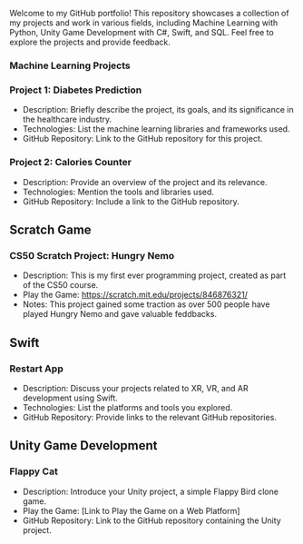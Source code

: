 Welcome to my GitHub portfolio! This repository showcases a collection of my projects and work in various fields, including Machine Learning with Python, Unity Game Development with C#, Swift, and SQL. Feel free to explore the projects and provide feedback.

### Machine Learning Projects

### Project 1: Diabetes Prediction
- Description: Briefly describe the project, its goals, and its significance in the healthcare industry.
- Technologies: List the machine learning libraries and frameworks used.
- GitHub Repository: Link to the GitHub repository for this project.

### Project 2: Calories Counter
- Description: Provide an overview of the project and its relevance.
- Technologies: Mention the tools and libraries used.
- GitHub Repository: Include a link to the GitHub repository.

## Scratch Game

### CS50 Scratch Project: Hungry Nemo
- Description: This is my first ever programming project, created as part of the CS50 course.
- Play the Game: https://scratch.mit.edu/projects/846876321/
- Notes: This project gained some traction as over 500 people have played Hungry Nemo and gave valuable feddbacks.

## Swift

### Restart App
- Description: Discuss your projects related to XR, VR, and AR development using Swift.
- Technologies: List the platforms and tools you explored.
- GitHub Repository: Provide links to the relevant GitHub repositories.

## Unity Game Development

### Flappy Cat
- Description: Introduce your Unity project, a simple Flappy Bird clone game.
- Play the Game: [Link to Play the Game on a Web Platform]
- GitHub Repository: Link to the GitHub repository containing the Unity project.
